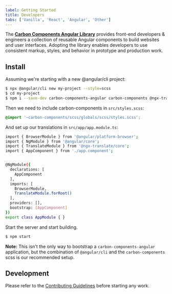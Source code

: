```yaml
---
label: Getting Started
title: Developers
tabs: ['Vanilla', 'React', 'Angular', 'Other']
---
```


<page-intro>The **[Carbon Components Angular Library](http://angular.carbondesignsystem.com/)** provides front-end developers & engineers a collection of reusable Angular components to build websites and user interfaces. Adopting the library enables developers to use consistent markup, styles, and behavior in prototype and production work.</page-intro>

## Install

Assuming we're starting with a new @angular/cli project:

```sh
$ npx @angular/cli new my-project --style=scss
$ cd my-project
$ npm i --save-dev carbon-components-angular carbon-components @ngx-translate/core
```

Then we need to include carbon-components in `src/styles.scss`:

```scss
@import '~carbon-components/scss/globals/scss/styles.scss';
```

And set up our translations in `src/app/app.module.ts`:

```sh
import { BrowserModule } from '@angular/platform-browser';
import { NgModule } from '@angular/core';
import { TranslateModule } from '@ngx-translate/core';
import { AppComponent } from './app.component';


@NgModule({
  declarations: [
    AppComponent
  ],
  imports: [
	BrowserModule,
	TranslateModule.forRoot()
  ],
  providers: [],
  bootstrap: [AppComponent]
})
export class AppModule { }
```

Start the server and start building.

```sh
$ npm start
```

**Note:** This isn't the only way to bootstrap a `carbon-components-angular` application, but the combination of `@angular/cli` and the `carbon-components` scss is our recommended setup.

## Development

Please refer to the [Contributing Guidelines](https://github.com/IBM/carbon-components-angular/blob/master/README.md#contributing) before starting any work.
